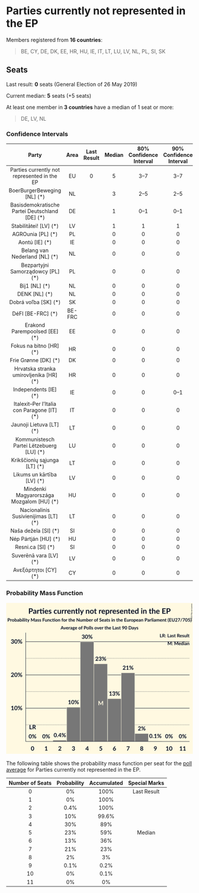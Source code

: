 # Parties currently not represented in the EP

Members registered from **16 countries**:

> BE, CY, DE, DK, EE, HR, HU, IE, IT, LT, LU, LV, NL, PL, SI, SK

## Seats

Last result: **0** seats (General Election of 26 May 2019)

Current median: **5** seats (+5 seats)

At least one member in **3 countries** have a median of 1 seat or more:

> DE, LV, NL

### Confidence Intervals

| Party | Area | Last Result | Median | 80% Confidence Interval | 90% Confidence Interval | 95% Confidence Interval | 99% Confidence Interval |
|:-----:|:----:|:-----------:|:------:|:-----------------------:|:-----------------------:|:-----------------------:|:-----------------------:|
| Parties currently not represented in the EP | EU | 0 | 5 | 3–7 | 3–7 | 3–8 | 3–8 |
| BoerBurgerBeweging [NL] (*) | NL | | 3 | 2–5 | 2–5 | 2–5 | 1–5 |
| Basisdemokratische Partei Deutschland [DE] (*) | DE | | 1 | 0–1 | 0–1 | 0–1 | 0–2 |
| Stabilitātei! [LV] (*) | LV | | 1 | 1 | 1 | 1 | 1 |
| AGROunia [PL] (*) | PL | | 0 | 0 | 0 | 0 | 0 |
| Aontú [IE] (*) | IE | | 0 | 0 | 0 | 0 | 0 |
| Belang van Nederland [NL] (*) | NL | | 0 | 0 | 0 | 0 | 0 |
| Bezpartyjni Samorządowcy [PL] (*) | PL | | 0 | 0 | 0 | 0 | 0 |
| Bij1 [NL] (*) | NL | | 0 | 0 | 0 | 0 | 0 |
| DENK [NL] (*) | NL | | 0 | 0 | 0 | 0 | 0 |
| Dobrá voľba [SK] (*) | SK | | 0 | 0 | 0 | 0 | 0 |
| DéFI [BE-FRC] (*) | BE-FRC | | 0 | 0 | 0 | 0 | 0–1 |
| Erakond Parempoolsed [EE] (*) | EE | | 0 | 0 | 0 | 0 | 0 |
| Fokus na bitno [HR] (*) | HR | | 0 | 0 | 0 | 0 | 0 |
| Frie Grønne [DK] (*) | DK | | 0 | 0 | 0 | 0 | 0 |
| Hrvatska stranka umirovljenika [HR] (*) | HR | | 0 | 0 | 0 | 0 | 0 |
| Independents [IE] (*) | IE | | 0 | 0 | 0–1 | 0–1 | 0–1 |
| Italexit–Per l’Italia con Paragone [IT] (*) | IT | | 0 | 0 | 0 | 0 | 0 |
| Jaunoji Lietuva [LT] (*) | LT | | 0 | 0 | 0 | 0 | 0 |
| Kommunistesch Partei Lëtzebuerg [LU] (*) | LU | | 0 | 0 | 0 | 0 | 0 |
| Krikščionių sąjunga [LT] (*) | LT | | 0 | 0 | 0 | 0 | 0 |
| Likums un kārtība [LV] (*) | LV | | 0 | 0 | 0 | 0 | 0 |
| Mindenki Magyarországa Mozgalom [HU] (*) | HU | | 0 | 0 | 0 | 0 | 0 |
| Nacionalinis Susivienijimas [LT] (*) | LT | | 0 | 0 | 0 | 0 | 0 |
| Naša dežela [SI] (*) | SI | | 0 | 0 | 0 | 0 | 0 |
| Nép Pártján [HU] (*) | HU | | 0 | 0 | 0 | 0 | 0 |
| Resni.ca [SI] (*) | SI | | 0 | 0 | 0 | 0 | 0 |
| Suverēnā vara [LV] (*) | LV | | 0 | 0 | 0 | 0 | 0 |
| Ανεξάρτητοι [CY] (*) | CY | | 0 | 0 | 0 | 0 | 0 |

### Probability Mass Function

![Graph with seats probability mass function not yet produced](average-2023-03-31-seats-pmf-partiescurrentlynotrepresentedintheep.png "Seats Probability Mass Function")

The following table shows the probability mass function per seat for the [poll average](average-2023-03-31.html) for Parties currently not represented in the EP.

| Number of Seats | Probability | Accumulated | Special Marks |
|:---------------:|:-----------:|:-----------:|:-------------:|
| 0 | 0% | 100% | Last Result |
| 1 | 0% | 100% |  |
| 2 | 0.4% | 100% |  |
| 3 | 10% | 99.6% |  |
| 4 | 30% | 89% |  |
| 5 | 23% | 59% | Median |
| 6 | 13% | 36% |  |
| 7 | 21% | 23% |  |
| 8 | 2% | 3% |  |
| 9 | 0.1% | 0.2% |  |
| 10 | 0% | 0.1% |  |
| 11 | 0% | 0% |  |


